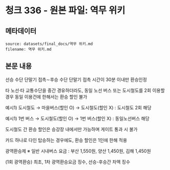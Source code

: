 # 청크 336 - 원본 파일: 역무 위키

## 메타데이터

```
source: datasets/final_docs/역무 위키.md
filename: 역무 위키.md
```

## 본문 내용

선승 수단 단말기 접촉∼후승 수단 단말기 접촉 시간이 30분 이내만 환승인정

타 노선·타 교통수단을 중간 경유하더라도, 동일 노선 버스 또는 도시철도를 2회 이용할 경우 동일 이용건에 한해서는 환승 할인 불가

예시1) 도시철도 → 마을버스(할인 O) → 도시철도(할인 X) : 도시철도 2회 해당

예시1) 1번 버스 → 도시철도(할인 O) → 1번 버스(할인 X) : 동일노선버스 해당

도시철도 간 환승 할인은 승강장 내에서만 가능하며 게이트 통과 시 불가

카드 하나로 다인 탑승하는 경우에도, 환승 할인은 1인에 한해 적용

광역환승제 ※ 일반 시내버스 요금 : 부산 1,550원, 양산 1,450원, 김해 1,450원

(1회 광역환승) 최초, 1차 광역환승요금 징수, 선승-후승간 차액 징수